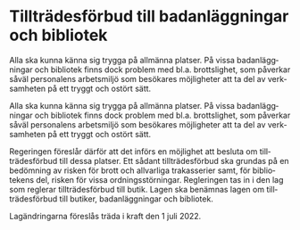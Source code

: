 # Tillträdesförbud till badanläggningar och bibliotek

Alla ska kunna känna sig trygga på allmänna platser. På vissa bad­anlägg­ningar och bibliotek finns dock problem med bl.a. brotts­lighet, som påverkar såväl perso­nalens arbets­miljö som besökares möjlig­heter att ta del av verk­sam­heten på ett tryggt och ostört sätt.

Alla ska kunna känna sig trygga på allmänna platser. På vissa bad­anlägg­ningar och bibliotek finns dock problem med bl.a. brotts­lighet, som påverkar såväl perso­nalens arbets­miljö som besökares möjlig­heter att ta del av verk­sam­heten på ett tryggt och ostört sätt.

Regeringen föreslår därför att det införs en möjlighet att besluta om till­trädes­förbud till dessa platser. Ett sådant tillträdes­förbud ska grundas på en bedöm­ning av risken för brott och allvarliga trakas­serier samt, för biblio­tekens del, risken för vissa ordnings­störningar. Regleringen tas in i den lag som reglerar tillträdes­förbud till butik. Lagen ska benämnas lagen om till­trädes­förbud till butiker, bad­anlägg­ningar och bibliotek.

Lagändringarna föreslås träda i kraft den 1 juli 2022.
